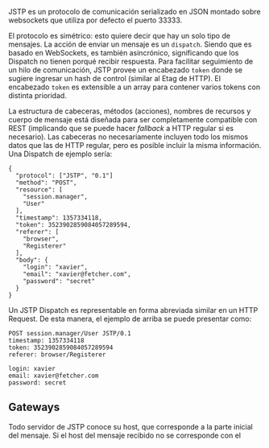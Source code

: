 JSTP es un protocolo de comunicación serializado en JSON montado sobre websockets que utiliza por defecto el puerto 33333. 

El protocolo es simétrico: esto quiere decir que hay un solo tipo de mensajes. La acción de enviar un mensaje es un `dispatch`. Siendo que es basado en WebSockets, es también asincrónico, significando que los Dispatch no tienen porqué recibir respuesta. Para facilitar seguimiento de un hilo de comunicación, JSTP provee un encabezado `token` donde se sugiere ingresar un hash de control (similar al Etag de HTTP). El encabezado `token` es extensible a un array para contener varios tokens con distinta prioridad.

La estructura de cabeceras, métodos (acciones), nombres de recursos y cuerpo de mensaje está diseñada para ser completamente compatible con REST (implicando que se puede hacer _fallback_ a HTTP regular si es necesario). Las cabeceras no necesariamente incluyen todo los mismos datos que las de HTTP regular, pero es posible incluir la misma información. Una Dispatch de ejemplo sería:

    {
      "protocol": ["JSTP", "0.1"]
      "method": "POST", 
      "resource": [
        "session.manager",
        "User"
      ],
      "timestamp": 1357334118,
      "token": 3523902859084057289594,
      "referer": [
        "browser",
        "Registerer"
      ],
      "body": {
        "login": "xavier",
        "email": "xavier@fetcher.com",
        "password": "secret"
      }
    }

Un JSTP Dispatch es representable en forma abreviada similar en un HTTP Request. De esta manera, el ejemplo de arriba se puede presentar como:

    POST session.manager/User JSTP/0.1
    timestamp: 1357334118
    token: 3523902859084057289594
    referer: browser/Registerer
    
    login: xavier
    email: xavier@fetcher.com
    password: secret

Gateways
-------------

Todo servidor de JSTP conoce su host, que corresponde a la parte inicial del mensaje. Si el host del mensaje recibido no se corresponde con el 